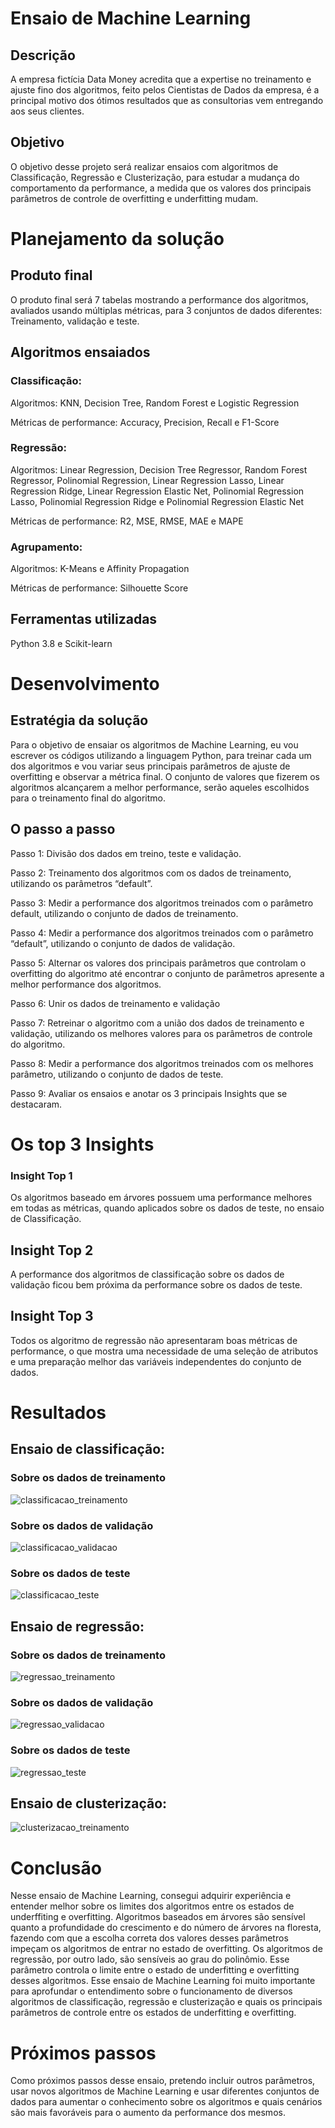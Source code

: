 # Ensaio de Machine Learning

## Descrição

A empresa fictícia Data Money acredita que a expertise no treinamento e ajuste fino dos algoritmos, feito pelos Cientistas de Dados da empresa, é a principal motivo dos ótimos resultados que as consultorias vem entregando aos seus clientes.

## Objetivo

O objetivo desse projeto será realizar ensaios com algoritmos de Classificação, Regressão e Clusterização, para estudar a mudança do comportamento da performance, a medida que os valores dos principais parâmetros de controle de overfitting e underfitting mudam.

# Planejamento da solução

## Produto final

O produto final será 7 tabelas mostrando a performance dos algoritmos, avaliados usando múltiplas métricas, para 3 conjuntos de dados diferentes: Treinamento, validação e teste.

## Algoritmos ensaiados

### Classificação:

Algoritmos: KNN, Decision Tree, Random Forest e Logistic Regression

Métricas de performance: Accuracy, Precision, Recall e F1-Score

### Regressão:

Algoritmos: Linear Regression, Decision Tree Regressor, Random Forest Regressor, Polinomial Regression, Linear Regression Lasso, Linear Regression Ridge, Linear Regression Elastic Net, Polinomial Regression Lasso, Polinomial Regression Ridge e Polinomial Regression Elastic Net

Métricas de performance: R2, MSE, RMSE, MAE e MAPE

### Agrupamento:

Algoritmos: K-Means e Affinity Propagation

Métricas de performance: Silhouette Score

## Ferramentas utilizadas

Python 3.8 e Scikit-learn

# Desenvolvimento

## Estratégia da solução

Para o objetivo de ensaiar os algoritmos de Machine Learning, eu vou escrever os códigos utilizando a linguagem Python, para treinar cada um dos algoritmos e vou variar seus principais parâmetros de ajuste de overfitting e observar a métrica final. O conjunto de valores que fizerem os algoritmos alcançarem a melhor performance, serão aqueles escolhidos para o treinamento final do algoritmo.

## O passo a passo

Passo 1: Divisão dos dados em treino, teste e validação.

Passo 2: Treinamento dos algoritmos com os dados de treinamento, utilizando os parâmetros “default”.

Passo 3: Medir a performance dos algoritmos treinados com o parâmetro default, utilizando o conjunto de dados de treinamento.

Passo 4: Medir a performance dos algoritmos treinados com o parâmetro “default”, utilizando o conjunto de dados de validação.

Passo 5: Alternar os valores dos principais parâmetros que controlam o overfitting do algoritmo até encontrar o conjunto de parâmetros apresente a melhor performance dos algoritmos.

Passo 6: Unir os dados de treinamento e validação

Passo 7: Retreinar o algoritmo com a união dos dados de treinamento e validação, utilizando os melhores valores para os parâmetros de controle do algoritmo.

Passo 8: Medir a performance dos algoritmos treinados com os melhores parâmetro, utilizando o conjunto de dados de teste.

Passo 9: Avaliar os ensaios e anotar os 3 principais Insights que se destacaram.

# Os top 3 Insights

### Insight Top 1

Os algoritmos baseado em árvores possuem uma performance melhores em todas as métricas, quando aplicados sobre os dados de teste, no ensaio de Classificação.

## Insight Top 2
A performance dos algoritmos de classificação sobre os dados de validação ficou bem próxima da performance sobre os dados de teste.

## Insight Top 3

Todos os algoritmo de regressão não apresentaram boas métricas de performance, o que mostra uma necessidade de uma seleção de atributos e uma preparação melhor das variáveis independentes do conjunto de dados.

# Resultados

## Ensaio de classificação:

### Sobre os dados de treinamento

![classificacao_treinamento](img/ensaio_classificacao_dados_treinamento.png)

### Sobre os dados de validação

![classificacao_validacao](img/ensaio_classificacao_dados_validacao.png)

### Sobre os dados de teste
![classificacao_teste]( img/ensaio_classificacao_dados_teste.png)

## Ensaio de regressão:

### Sobre os dados de treinamento
![regressao_treinamento]( img/ensaio_regressao_dados_treinamento.png)

### Sobre os dados de validação
![regressao_validacao]( img/ensaio_regressao_dados_validacao.png)

### Sobre os dados de teste
![regressao_teste]( img/ensaio_regressao_dados_teste.png)

## Ensaio de clusterização:
![clusterizacao_treinamento]( img/ensaio_clusterizacao.png)

# Conclusão
Nesse ensaio de Machine Learning, consegui adquirir experiência e entender melhor sobre os limites dos algoritmos entre os estados de underffiting e overfitting. Algoritmos baseados em árvores são sensível quanto a profundidade do crescimento e do número de árvores na floresta, fazendo com que a escolha correta dos valores desses parâmetros impeçam os algoritmos de entrar no estado de overfitting. Os algoritmos de regressão, por outro lado, são sensíveis ao grau do polinômio. Esse parâmetro controla o limite entre o estado de underfitting e overfitting desses algoritmos. Esse ensaio de Machine Learning foi muito importante para aprofundar o entendimento sobre o funcionamento de diversos algoritmos de classificação, regressão e clusterização e quais os principais parâmetros de controle entre os estados de underfitting e overfitting.

# Próximos passos
Como próximos passos desse ensaio, pretendo incluir outros parâmetros, usar novos algoritmos de Machine Learning e usar diferentes conjuntos de dados para aumentar o conhecimento sobre os algoritmos e quais cenários são mais favoráveis para o aumento da performance dos mesmos. 
